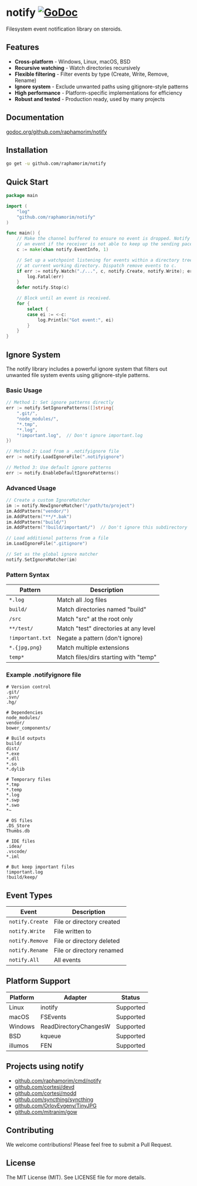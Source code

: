 notify [![GoDoc](https://godoc.org/github.com/raphamorim/notify?status.svg)](https://godoc.org/github.com/raphamorim/notify)
======

Filesystem event notification library on steroids.

## Features

- **Cross-platform** - Windows, Linux, macOS, BSD
- **Recursive watching** - Watch directories recursively
- **Flexible filtering** - Filter events by type (Create, Write, Remove, Rename)
- **Ignore system** - Exclude unwanted paths using gitignore-style patterns
- **High performance** - Platform-specific implementations for efficiency
- **Robust and tested** - Production ready, used by many projects

## Documentation

[godoc.org/github.com/raphamorim/notify](https://godoc.org/github.com/raphamorim/notify)

## Installation

```bash
go get -u github.com/raphamorim/notify
```

## Quick Start

```go
package main

import (
    "log"
    "github.com/raphamorim/notify"
)

func main() {
    // Make the channel buffered to ensure no event is dropped. Notify will drop
    // an event if the receiver is not able to keep up the sending pace.
    c := make(chan notify.EventInfo, 1)

    // Set up a watchpoint listening for events within a directory tree rooted
    // at current working directory. Dispatch remove events to c.
    if err := notify.Watch("./...", c, notify.Create, notify.Write); err != nil {
        log.Fatal(err)
    }
    defer notify.Stop(c)

    // Block until an event is received.
    for {
        select {
        case ei := <-c:
            log.Println("Got event:", ei)
        }
    }
}
```

## Ignore System

The notify library includes a powerful ignore system that filters out unwanted file system events using gitignore-style patterns.

### Basic Usage

```go
// Method 1: Set ignore patterns directly
err := notify.SetIgnorePatterns([]string{
    ".git/",
    "node_modules/",
    "*.tmp",
    "*.log",
    "!important.log",  // Don't ignore important.log
})

// Method 2: Load from a .notifyignore file
err := notify.LoadIgnoreFile(".notifyignore")

// Method 3: Use default ignore patterns
err := notify.EnableDefaultIgnorePatterns()
```

### Advanced Usage

```go
// Create a custom IgnoreMatcher
im := notify.NewIgnoreMatcher("/path/to/project")
im.AddPattern("vendor/")
im.AddPattern("**/*.bak")
im.AddPattern("build/")
im.AddPattern("!build/important/")  // Don't ignore this subdirectory

// Load additional patterns from a file
im.LoadIgnoreFile(".gitignore")

// Set as the global ignore matcher
notify.SetIgnoreMatcher(im)
```

### Pattern Syntax

| Pattern | Description |
|---------|-------------|
| `*.log` | Match all .log files |
| `build/` | Match directories named "build" |
| `/src` | Match "src" at the root only |
| `**/test/` | Match "test" directories at any level |
| `!important.txt` | Negate a pattern (don't ignore) |
| `*.{jpg,png}` | Match multiple extensions |
| `temp*` | Match files/dirs starting with "temp" |

### Example .notifyignore file

```gitignore
# Version control
.git/
.svn/
.hg/

# Dependencies
node_modules/
vendor/
bower_components/

# Build outputs
build/
dist/
*.exe
*.dll
*.so
*.dylib

# Temporary files
*.tmp
*.temp
*.log
*.swp
*.swo
*~

# OS files
.DS_Store
Thumbs.db

# IDE files
.idea/
.vscode/
*.iml

# But keep important files
!important.log
!build/keep/
```

## Event Types

| Event | Description |
|-------|-------------|
| `notify.Create` | File or directory created |
| `notify.Write` | File written to |
| `notify.Remove` | File or directory deleted |
| `notify.Rename` | File or directory renamed |
| `notify.All` | All events |

## Platform Support

| Platform | Adapter | Status |
|----------|---------|--------|
| Linux | inotify | Supported |
| macOS | FSEvents | Supported |
| Windows | ReadDirectoryChangesW | Supported |
| BSD | kqueue | Supported |
| illumos | FEN | Supported |

## Projects using notify

- [github.com/raphamorim/cmd/notify](https://godoc.org/github.com/raphamorim/cmd/notify)
- [github.com/cortesi/devd](https://github.com/cortesi/devd)
- [github.com/cortesi/modd](https://github.com/cortesi/modd)
- [github.com/syncthing/syncthing](https://github.com/syncthing/syncthing)
- [github.com/OrlovEvgeny/TinyJPG](https://github.com/OrlovEvgeny/TinyJPG)
- [github.com/mitranim/gow](https://github.com/mitranim/gow)

## Contributing

We welcome contributions! Please feel free to submit a Pull Request.

## License

The MIT License (MIT). See LICENSE file for more details.